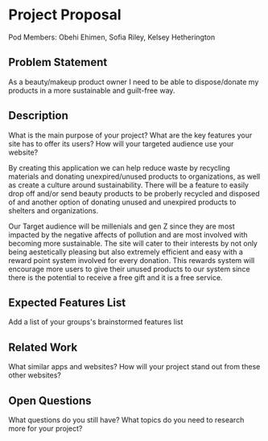 # Project Proposal

Pod Members: 
Obehi Ehimen, Sofia Riley, Kelsey Hetherington

## Problem Statement

As a beauty/makeup product owner I need to be able to dispose/donate my products in a more sustainable and guilt-free way. 

## Description

What is the main purpose of your project? What are the key features your site has to offer its users? How will your targeted audience use your website?

By creating this application we can help reduce waste by recycling materials and donating unexpired/unused products to organizations, as well as create a culture around sustainability. There will be a feature to easily drop off and/or send beauty products to be proberly recycled and disposed of and another option of donating unused and unexpired products to shelters and organizations. 

Our Target audience will be millenials and gen Z since they are most impacted by the negative affects of pollution and are most involved with becoming more sustainable. The site will cater to their interests by not only being aestetically pleasing but also extremely efficient and easy with a reward point system involved for every donation. This rewards system will encourage more users to give their unused products to our system since there is the potential to receive a free gift and it is a free service. 

## Expected Features List

Add a list of your groups's brainstormed features list

## Related Work

What similar apps and websites? How will your project stand out from these other websites?

## Open Questions

What questions do you still have? What topics do you need to research more for your project?
